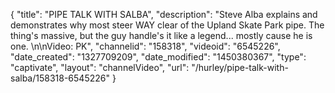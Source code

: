 {
    "title": "PIPE TALK WITH SALBA",
    "description": "Steve Alba explains and demonstrates why most steer WAY clear of the Upland Skate Park pipe. The thing's massive, but the guy handle's it like a legend... mostly cause he is one. \n\nVideo: PK",
    "channelid": "158318",
    "videoid": "6545226",
    "date_created": "1327709209",
    "date_modified": "1450380367",
    "type": "captivate",
    "layout": "channelVideo",
    "url": "\/hurley\/pipe-talk-with-salba\/158318-6545226"
}